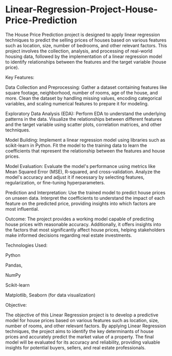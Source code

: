 # Linear-Regression-Project-House-Price-Prediction

The House Price Prediction project is designed to apply linear regression techniques to predict the selling prices of houses based on various features such as location, size, number of bedrooms, and other relevant factors. This project involves the collection, analysis, and processing of real-world housing data, followed by the implementation of a linear regression model to identify relationships between the features and the target variable (house price).

Key Features:

Data Collection and Preprocessing: Gather a dataset containing features like square footage, neighborhood, number of rooms, age of the house, and more. Clean the dataset by handling missing values, encoding categorical variables, and scaling numerical features to prepare it for modeling.

Exploratory Data Analysis (EDA): Perform EDA to understand the underlying patterns in the data. Visualize the relationships between different features and the target variable using scatter plots, correlation matrices, and other techniques.

Model Building: Implement a linear regression model using libraries such as scikit-learn in Python. Fit the model to the training data to learn the coefficients that represent the relationship between the features and house prices.

Model Evaluation: Evaluate the model's performance using metrics like Mean Squared Error (MSE), R-squared, and cross-validation. Analyze the model's accuracy and adjust it if necessary by selecting features, regularization, or fine-tuning hyperparameters.

Prediction and Interpretation: Use the trained model to predict house prices on unseen data. Interpret the coefficients to understand the impact of each feature on the predicted price, providing insights into which factors are most influential.

Outcome: The project provides a working model capable of predicting house prices with reasonable accuracy. Additionally, it offers insights into the factors that most significantly affect house prices, helping stakeholders make informed decisions regarding real estate investments.

Technologies Used:

Python

Pandas, 

NumPy

Scikit-learn

Matplotlib, Seaborn (for data visualization)


Objective:

The objective of this Linear Regression project is to develop a predictive model for house prices based on various features such as location, size, number of rooms, and other relevant factors. By applying Linear Regression techniques, the project aims to identify the key determinants of house prices and accurately predict the market value of a property. The final model will be evaluated for its accuracy and reliability, providing valuable insights for potential buyers, sellers, and real estate professionals.
